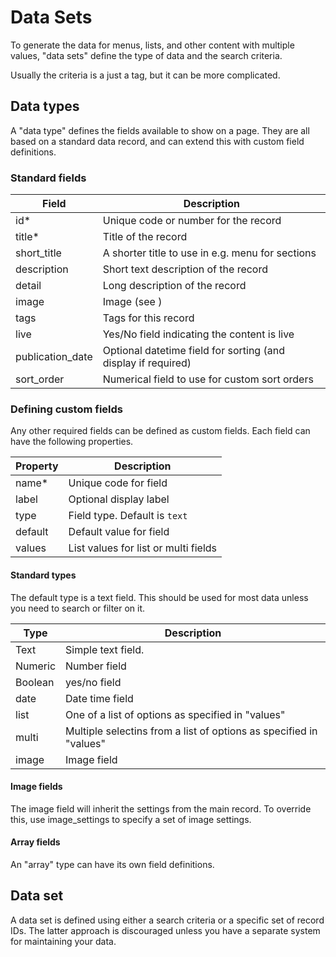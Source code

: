 # Data Sets
 
To generate the data for menus, lists, and other content with multiple values, "data sets" define the type of data and the search criteria.

Usually the criteria is a just a tag, but it can be more complicated.

## Data types

A "data type" defines the fields available to show on a page. They are all based on a standard data record, and can extend this with custom field definitions.

### Standard fields

| Field             | Description
|-------------------|--------------------------
| id*               | Unique code or number for the record 
| title*            | Title of the record     
| short_title       | A shorter title to use in e.g. menu for sections
| description       | Short text description of the record           
| detail            | Long description of the record        
| image             | Image (see [](images.md))     
| tags              | Tags for this record    
| live              | Yes/No field indicating the content is live     
| publication_date  | Optional datetime field for sorting (and display if required)               
| sort_order        | Numerical field to use for custom sort orders          

### Defining custom fields

Any other required fields can be defined as custom fields. Each field can have the following properties.

| Property | Description
|----------|----------------------
| name*    | Unique code for field 
| label    | Optional display label  
| type     | Field type. Default is `text`
| default  | Default value for field    
| values   | List values for list or multi fields   

#### Standard types

The default type is a text field. This should be used for most data unless you need to search or filter on it.

| Type     | Description
|----------|------------------
| Text     | Simple text field. 
| Numeric  | Number field     
| Boolean  | yes/no field     
| date     | Date time field
| list     | One of a list of options as specified in "values"
| multi    | Multiple selectins from a list of options as specified in "values"   
| image    | Image field   

#### Image fields

The image field will inherit the settings from the main record. To override this, use image_settings to specify a set of image settings.

#### Array fields

An "array" type can have its own field definitions.

## Data set

A data set is defined using either a search criteria or a specific set of record IDs. The latter approach is discouraged unless you have a separate system for maintaining your data.

